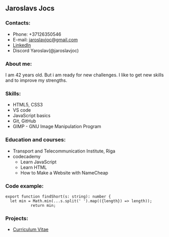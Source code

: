 
## Jaroslavs Jocs

### Contacts:
- Phone: +37126350546
- E-mail: jaroslavjoc@gmail.com
- [LinkedIn](https://www.linkedin.com/in/jaroslav-joc-b3a623222/)
- Discord Yaroslav(@jaroslavjoc)

### About me:
I am 42 years old. But i am ready for new challenges. I like to get new skills and to improve my strengths.

### Skills:
- HTML5, CSS3
- VS code
- JavaScript basics
- Git, GitHub
- GIMP - GNU Image Manipulation Program

### Education and courses:
- Transport and Telecommunication Institute, Riga
- codecademy
    - Learn JavaScript
    - Learn HTML
    - How to Make a Website with NameCheap

### Code example:
```
export function findShort(s: string): number {
  let min = Math.min(...s.split(' ').map(({length}) => length));
           return min;
```
### Projects:
- [Curriculum Vitae](https://jaroslavjoc.github.io/rsschool-cv/cv)